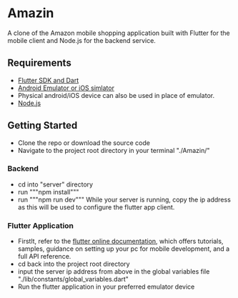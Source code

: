 # Amazin

A clone of the Amazon mobile shopping application built with Flutter for the mobile client and Node.js for the backend service.

## Requirements
- [Flutter SDK and Dart](https://docs.flutter.dev/get-started/install?gclid=CjwKCAjwsfuYBhAZEiwA5a6CDKg0IENEmEpQRDwt-8cTHp6FIf8UMET-3zG9M-oiQBlKAq_imDRKgRoCnpsQAvD_BwE&gclsrc=aw.ds)
- [Android Emulator or iOS simlator](https://developer.android.com/studio?gclid=CjwKCAjwsfuYBhAZEiwA5a6CDNqyXXrWHoSk3KMamypQGg5z5MH933GAS-UYDfDMD8-OnUCSAmSHgBoC-AUQAvD_BwE&gclsrc=aw.ds#downloads)
- Physical android/iOS device can also be used in place of emulator.
- [Node.js](https://nodejs.org)

## Getting Started
- Clone the repo or download the source code
- Navigate to the project root directory in your terminal "./Amazin/"

### Backend

- cd into "server" directory
- run """npm install"""
- run """npm run dev"""
While your server is running, copy the ip address as this will be used to configure the flutter app client.

### Flutter Application
- Firstlt, refer to the [flutter online documentation](https://docs.flutter.dev/), which offers tutorials,
samples, guidance on setting up your pc for mobile development, and a full API reference.
- cd back into the project root directory
- input the server ip address from above in the global variables file "./lib/constants/global_variables.dart"
- Run the flutter application in your preferred emulator device
